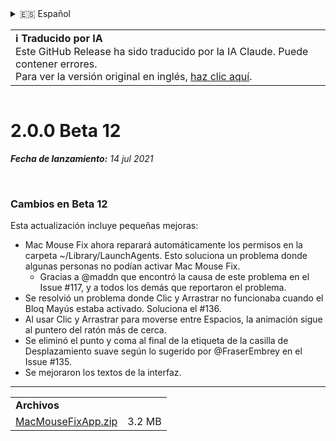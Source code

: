 <details>
<summary>🇪🇸 Español</summary>

[🇬🇧 English (GitHub)](https://github.com/noah-nuebling/mac-mouse-fix/releases/tag/2.0.0-Beta-12)\
[🇦🇩 Català](https://redirect.macmousefix.com/?target=mmf-release&tag=2.0.0-Beta-12&locale=ca)\
[🇩🇪 Deutsch](https://redirect.macmousefix.com/?target=mmf-release&tag=2.0.0-Beta-12&locale=de)\
**🇪🇸 Español**\
[🇫🇷 Français](https://redirect.macmousefix.com/?target=mmf-release&tag=2.0.0-Beta-12&locale=fr)\
[🇮🇩 Indonesia](https://redirect.macmousefix.com/?target=mmf-release&tag=2.0.0-Beta-12&locale=id)\
[🇮🇹 Italiano](https://redirect.macmousefix.com/?target=mmf-release&tag=2.0.0-Beta-12&locale=it)\
[🇭🇺 Magyar](https://redirect.macmousefix.com/?target=mmf-release&tag=2.0.0-Beta-12&locale=hu)\
[🇳🇱 Nederlands](https://redirect.macmousefix.com/?target=mmf-release&tag=2.0.0-Beta-12&locale=nl)\
[🇵🇱 Polski](https://redirect.macmousefix.com/?target=mmf-release&tag=2.0.0-Beta-12&locale=pl)\
[🇧🇷 Português (Brasil)](https://redirect.macmousefix.com/?target=mmf-release&tag=2.0.0-Beta-12&locale=pt-BR)\
[🇵🇹 Português (Portugal)](https://redirect.macmousefix.com/?target=mmf-release&tag=2.0.0-Beta-12&locale=pt-PT)\
[🇷🇴 Română](https://redirect.macmousefix.com/?target=mmf-release&tag=2.0.0-Beta-12&locale=ro)\
[🇸🇪 Svenska](https://redirect.macmousefix.com/?target=mmf-release&tag=2.0.0-Beta-12&locale=sv)\
[🇻🇳 Tiếng Việt](https://redirect.macmousefix.com/?target=mmf-release&tag=2.0.0-Beta-12&locale=vi)\
[🇹🇷 Türkçe](https://redirect.macmousefix.com/?target=mmf-release&tag=2.0.0-Beta-12&locale=tr)\
[🇨🇿 Čeština](https://redirect.macmousefix.com/?target=mmf-release&tag=2.0.0-Beta-12&locale=cs)\
[🇬🇷 Ελληνικά](https://redirect.macmousefix.com/?target=mmf-release&tag=2.0.0-Beta-12&locale=el)\
[🇷🇺 Русский](https://redirect.macmousefix.com/?target=mmf-release&tag=2.0.0-Beta-12&locale=ru)\
[🇺🇦 Українська](https://redirect.macmousefix.com/?target=mmf-release&tag=2.0.0-Beta-12&locale=uk)\
[🇮🇱 עברית](https://redirect.macmousefix.com/?target=mmf-release&tag=2.0.0-Beta-12&locale=he)\
[🇸🇦 العربية](https://redirect.macmousefix.com/?target=mmf-release&tag=2.0.0-Beta-12&locale=ar)\
[🇮🇳 हिन्दी](https://redirect.macmousefix.com/?target=mmf-release&tag=2.0.0-Beta-12&locale=hi)\
[🇹🇭 ไทย](https://redirect.macmousefix.com/?target=mmf-release&tag=2.0.0-Beta-12&locale=th)\
[🇨🇳 中文 (简体)](https://redirect.macmousefix.com/?target=mmf-release&tag=2.0.0-Beta-12&locale=zh-Hans)\
[🇨🇳 中文 (繁體)](https://redirect.macmousefix.com/?target=mmf-release&tag=2.0.0-Beta-12&locale=zh-Hant)\
[🇭🇰 中文（香港)](https://redirect.macmousefix.com/?target=mmf-release&tag=2.0.0-Beta-12&locale=zh-HK)\
[🇯🇵 日本語](https://redirect.macmousefix.com/?target=mmf-release&tag=2.0.0-Beta-12&locale=ja)\
[🇰🇷 한국어](https://redirect.macmousefix.com/?target=mmf-release&tag=2.0.0-Beta-12&locale=ko)\
[Help translate Mac Mouse Fix to different languages!](https://github.com/noah-nuebling/mac-mouse-fix/discussions/731)
</details>
<table align=><td>
<b>ℹ️ Traducido por IA</b><br>
Este GitHub Release ha sido traducido por la IA Claude. Puede contener errores.<br>
Para ver la versión original en inglés, <a href="https://github.com/noah-nuebling/mac-mouse-fix/releases/tag/2.0.0-Beta-12">haz clic aquí</a>.
</td></table>

<table></table>

# 2.0.0 Beta 12
***Fecha de lanzamiento:** 14 jul 2021*

<br>

### Cambios en Beta 12

Esta actualización incluye pequeñas mejoras:

- Mac Mouse Fix ahora reparará automáticamente los permisos en la carpeta ~/Library/LaunchAgents. Esto soluciona un problema donde algunas personas no podían activar Mac Mouse Fix.
  - Gracias a @maddn que encontró la causa de este problema en el Issue #117, y a todos los demás que reportaron el problema.
- Se resolvió un problema donde Clic y Arrastrar no funcionaba cuando el Bloq Mayús estaba activado. Soluciona el #136.
- Al usar Clic y Arrastrar para moverse entre Espacios, la animación sigue al puntero del ratón más de cerca.
- Se eliminó el punto y coma al final de la etiqueta de la casilla de Desplazamiento suave según lo sugerido por @FraserEmbrey en el Issue #135.
- Se mejoraron los textos de la interfaz.

---

<table align="start">
<tr>
    <td colspan=2>
        <b>Archivos</b>
    </td>
</tr>
<tr>
    <td><a href="https://github.com/noah-nuebling/mac-mouse-fix/releases/download/2.0.0-Beta-12/MacMouseFixApp.zip">MacMouseFixApp.zip</a></td>
    <td>3.2 MB</td>
</tr>
</table>